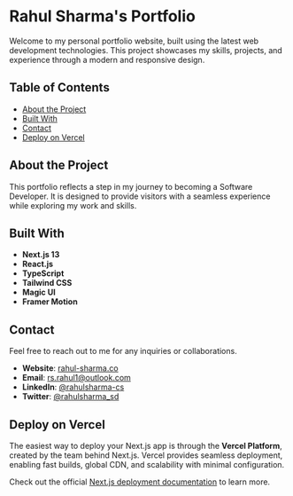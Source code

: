 # Rahul Sharma's Portfolio

Welcome to my personal portfolio website, built using the latest web development technologies. This project showcases my skills, projects, and experience through a modern and responsive design.

## Table of Contents
- [About the Project](#about-the-project)
- [Built With](#built-with)
- [Contact](#contact)
- [Deploy on Vercel](#deploy-on-vercel)

## About the Project

This portfolio reflects a step in my journey to becoming a Software Developer. It is designed to provide visitors with a seamless experience while exploring my work and skills.

## Built With
- **Next.js 13**
- **React.js**
- **TypeScript**
- **Tailwind CSS**
- **Magic UI**
- **Framer Motion**

## Contact

Feel free to reach out to me for any inquiries or collaborations.

- **Website**: [rahul-sharma.co](https://rahul-sharma.co)  
- **Email**: [rs.rahul1@outlook.com](mailto:rs.rahul1@outlook.com)  
- **LinkedIn**: [@rahulsharma-cs](https://www.linkedin.com/in/rahulsharma-cs/)  
- **Twitter**: [@rahulsharma_sd](https://twitter.com/rahulsharma_sd)

## Deploy on Vercel

The easiest way to deploy your Next.js app is through the **Vercel Platform**, created by the team behind Next.js. Vercel provides seamless deployment, enabling fast builds, global CDN, and scalability with minimal configuration.

Check out the official [Next.js deployment documentation](https://nextjs.org/docs/deployment) to learn more.
